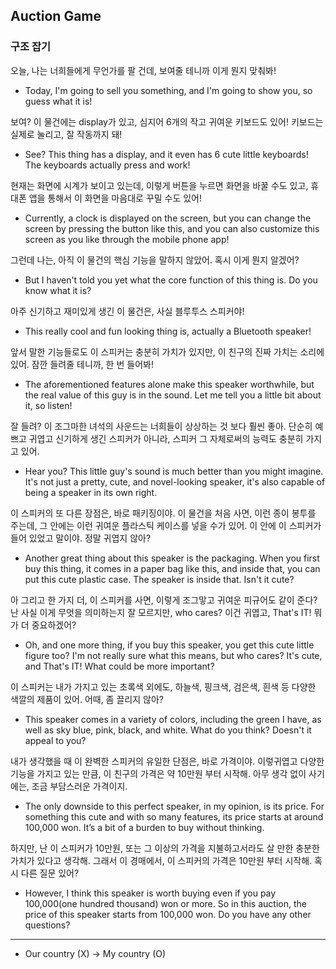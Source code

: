 ## Auction Game
### 구조 잡기
오늘, 나는 너희들에게 무언가를 팔 건데, 보여줄 테니까 이게 뭔지 맞춰봐!
- Today, I'm going to sell you something, and I'm going to show you, so guess what it is!

보여? 이 물건에는 display가 있고, 심지어 6개의 작고 귀여운 키보드도 있어! 키보드는 실제로 눌리고, 잘 작동까지 돼!
- See? This thing has a display, and it even has 6 cute little keyboards! The keyboards actually press and work!

현재는 화면에 시계가 보이고 있는데, 이렇게 버튼을 누르면 화면을 바꿀 수도 있고, 휴대폰 앱을 통해서 이 화면을 마음대로 꾸밀 수도 있어!
- Currently, a clock is displayed on the screen, but you can change the screen by pressing the button like this, and you can also customize this screen as you like through the mobile phone app!

그런데 나는, 아직 이 물건의 핵심 기능을 말하지 않았어. 혹시 이게 뭔지 알겠어?
- But I haven't told you yet what the core function of this thing is. Do you know what it is?

아주 신기하고 재미있게 생긴 이 물건은, 사실 블루투스 스피커야!
- This really cool and fun looking thing is, actually a Bluetooth speaker!

앞서 말한 기능들로도 이 스피커는 충분히 가치가 있지만, 이 친구의 진짜 가치는 소리에 있어. 잠깐 들려줄 테니까, 한 번 들어봐!
- The aforementioned features alone make this speaker worthwhile, but the real value of this guy is in the sound. Let me tell you a little bit about it, so listen!

잘 들려? 이 조그마한 녀석의 사운드는 너희들이 상상하는 것 보다 훨씬 좋아. 단순히 예쁘고 귀엽고 신기하게 생긴 스피커가 아니라, 스피커 그 자체로써의 능력도 충분히 가지고 있어.
- Hear you? This little guy's sound is much better than you might imagine. It's not just a pretty, cute, and novel-looking speaker, it's also capable of being a speaker in its own right.

이 스피커의 또 다른 장점은, 바로 패키징이야. 이 물건을 처음 사면, 이런 종이 봉투를 주는데, 그 안에는 이런 귀여운 플라스틱 케이스를 넣을 수가 있어. 이 안에 이 스피커가 들어 있었고 말이야. 정말 귀엽지 않아?
- Another great thing about this speaker is the packaging. When you first buy this thing, it comes in a paper bag like this, and inside that, you can put this cute plastic case. The speaker is inside that. Isn't it cute?

아 그리고 한 가지 더, 이 스피커를 사면, 이렇게 조그맣고 귀여운 피규어도 같이 준다? 난 사실 이게 무엇을 의미하는지 잘 모르지만, who cares? 이건 귀엽고, That's IT! 뭐가 더 중요하겠어?
- Oh, and one more thing, if you buy this speaker, you get this cute little figure too? I'm not really sure what this means, but who cares? It's cute, and That's IT! What could be more important?
  
이 스피커는 내가 가지고 있는 초록색 외에도, 하늘색, 핑크색, 검은색, 흰색 등 다양한 색깔의 제품이 있어. 어때, 좀 끌리지 않아?
- This speaker comes in a variety of colors, including the green I have, as well as sky blue, pink, black, and white. What do you think? Doesn't it appeal to you?

내가 생각했을 때 이 완벽한 스피커의 유일한 단점은, 바로 가격이야. 이렇귀엽고 다양한 기능을 가지고 있는 만큼, 이 친구의 가격은 약 10만원 부터 시작해. 아무 생각 없이 사기에는, 조금 부담스러운 가격이지.
- The only downside to this perfect speaker, in my opinion, is its price. For something this cute and with so many features, its price starts at around 100,000 won. It’s a bit of a burden to buy without thinking.

하지만, 난 이 스피커가 10만원, 또는 그 이상의 가격을 지불하고서라도 살 만한 충분한 가치가 있다고 생각해. 그래서 이 경매에서, 이 스피커의 가격은 10만원 부터 시작해. 혹시 다른 질문 있어?
- However, I think this speaker is worth buying even if you pay 100,000(one hundred thousand) won or more. So in this auction, the price of this speaker starts from 100,000 won. Do you have any other questions?

---
- Our country (X) -> My country (O)

